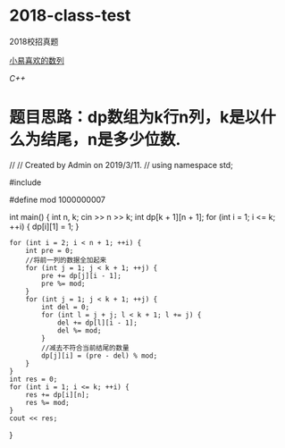 # 2018-class-test
2018校招真题

[小易喜欢的数列](https://www.nowcoder.com/practice/49375dd6a42d4230b0dc4ea5a2597a9b?tpId=90&tqId=30787&tPage=1&rp=2&ru=%2Fta%2F2018test&qru=%2Fta%2F2018test%2Fquestion-ranking)

_C++_

# 题目思路：dp数组为k行n列，k是以什么为结尾，n是多少位数.

//
// Created by Admin on 2019/3/11.
//
using namespace std;

#include <iostream>

#define mod 1000000007

int main() {
    int n, k;
    cin >> n >> k;
    int dp[k + 1][n + 1];
    for (int i = 1; i <= k; ++i) {
        dp[i][1] = 1;
    }

    for (int i = 2; i < n + 1; ++i) {
        int pre = 0;
        //将前一列的数据全加起来
        for (int j = 1; j < k + 1; ++j) {
            pre += dp[j][i - 1];
            pre %= mod;
        }
        for (int j = 1; j < k + 1; ++j) {
            int del = 0;
            for (int l = j + j; l < k + 1; l += j) {
                del += dp[l][i - 1];
                del %= mod;
            }
            //减去不符合当前结尾的数量
            dp[j][i] = (pre - del) % mod;
        }
    }
    int res = 0;
    for (int i = 1; i <= k; ++i) {
        res += dp[i][n];
        res %= mod;
    }
    cout << res;
}
